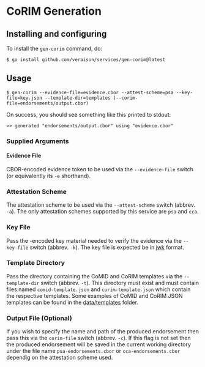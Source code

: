 # CoRIM Generation

## Installing and configuring

To install the `gen-corim` command, do:

```
$ go install github.com/veraison/services/gen-corim@latest
```

## Usage

```
$ gen-corim --evidence-file=evidence.cbor --attest-scheme=psa --key-file=key.json --template-dir=templates (--corim-file=endorsements/output.cbor)
```

On success, you should see something like this printed to stdout:

```
>> generated "endorsements/output.cbor" using "evidence.cbor"
```
### Supplied Arguments
#### Evidence File

CBOR-encoded evidence token to be used via the `--evidence-file` switch (or equivalently its `-e` shorthand).

### Attestation Scheme

The attestation scheme to be used via the `--attest-scheme` switch (abbrev. `-a`). The only attestation schemes supported by this service are `psa` and `cca`.

### Key File

Pass the -encoded key material needed to verify the evidence via the `--key-file` switch (abbrev. `-k`). The key file is expected be in [jwk](https://openid.net/specs/draft-jones-json-web-key-03.html) format.

### Template Directory

Pass the directory containing the CoMID and CoRIM templates via the `--template-dir` switch (abbrev. `-t`). This directory must exist and must contain files named `comid-template.json` and `corim-template.json` which contain the respective templates. Some examples of CoMID and CoRIM JSON templates can be found in the [data/templates](data/templates) folder.

### Output File (Optional)

If you wish to specify the name and path of the produced endorsement then pass this via the `corim-file` switch (abbrev. `-c`). If this flag is not set then the produced endorsement will be saved in the current working directory under the file name `psa-endorsements.cbor` or `cca-endorsements.cbor` dependig on the attestation scheme used.

